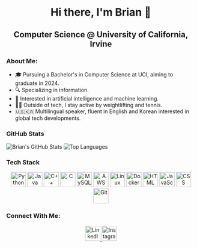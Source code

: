 <h1 align="center">Hi there, I'm Brian 👋</h1>

<h2 align="center">Computer Science @ University of California, Irvine</h2>

### About Me:
- 🎓 Pursuing a Bachelor's in Computer Science at UCI, aiming to graduate in 2024.
- 🔍 Specializing in information.
- 🧠 Interested in artificial intelligence and machine learning.
- 🏋️‍♂️ Outside of tech, I stay active by weightlifting and tennis.
- 🇺🇸🇰🇷 Multilingual speaker, fluent in English and Korean interested in global tech developments.

### GitHub Stats
![Brian's GitHub Stats](https://github-readme-stats.vercel.app/api?username=dhkam1102&show_icons=true&theme=radical)
![Top Languages](https://github-readme-stats.vercel.app/api/top-langs/?username=dhkam1102&layout=compact&theme=radical)

### Tech Stack
<p align="center">
    <img src="https://www.vectorlogo.zone/logos/python/python-icon.svg" alt="Python" width="40" height="40"/>
    <img src="https://www.vectorlogo.zone/logos/java/java-icon.svg" alt="Java" width="40" height="40"/>
    <img src="https://cdn.worldvectorlogo.com/logos/c.svg" alt="C++" width="40" height="40"/>
    <img src="https://cdn.worldvectorlogo.com/logos/c-1.svg" alt="C" width="40" height="40"/>
    <img src="https://www.vectorlogo.zone/logos/mysql/mysql-icon.svg" alt="MySQL" width="40" height="40"/>
    <img src="https://cdn.worldvectorlogo.com/logos/aws-2.svg" alt="AWS" width="40" height="40"/>
    <img src="https://www.vectorlogo.zone/logos/linux/linux-icon.svg" alt="Linux" width="40" height="40"/>
    <img src="https://www.vectorlogo.zone/logos/docker/docker-icon.svg" alt="Docker" width="40" height="40"/>
    <img src="https://www.vectorlogo.zone/logos/w3_html5/w3_html5-icon.svg" alt="HTML" width="40" height="40"/>
    <img src="https://cdn.worldvectorlogo.com/logos/javascript-1.svg" alt="JavaScript" width="40" height="40"/>
    <img src="https://cdn.worldvectorlogo.com/logos/css-3.svg" alt="CSS" width="40" height="40"/>
    <img src="https://www.vectorlogo.zone/logos/git-scm/git-scm-icon.svg" alt="Git" width="40" height="40"/>
</p>

### Connect With Me:
<p align="center">
  <a href="https://www.linkedin.com/in/dhkam1102">
    <img src="https://cdn.worldvectorlogo.com/logos/linkedin-icon-2.svg" alt="LinkedIn" width="40" height="40"/>
  </a>
  <a href="https://www.instagram.com/dhkam1102">
    <img src="https://upload.wikimedia.org/wikipedia/commons/a/a5/Instagram_icon.png" alt="Instagram" width="40" height="40"/>
  </a>
</p>
